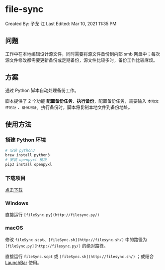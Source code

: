 # file-sync

Created By: 子龙 江
Last Edited: Mar 10, 2021 11:35 PM

## 问题

工作中在本地编辑设计源文件，同时需要将源文件备份到内部 smb 网盘中；每次源文件修改都需要更新备份或定期备份，源文件比较多时，备份工作比较麻烦。

## 方案

通过 Python 脚本自动处理备份工作。

脚本提供了 2 个功能 **配置备份任务**、**执行备份**，配置备份任务，需要输入 `本地文件地址` 、`备份地址`。执行备份时，脚本将复制本地文件到备份地址。

## 使用方法

### 搭建 Python 环境

```bash
# 安装 python3
brew install python3
# 安装 openpyxl 模块
pip3 install openpyxl
```

### 下载项目

[点击下载]([https://github.com/draJiang/file-sync/archive/main.zip](https://github.com/draJiang/file-sync/archive/main.zip))

### Windows

直接运行 `[fileSync.py](http://filesync.py/)` 

### macOS

修改 `fileSync.scpt`、`[fileSync.sh](http://filesync.sh/)` 中的路径为 `[fileSync.py](http://filesync.py/)` 的绝对路径。

直接运行 `fileSync.scpt` 或 `[fileSync.sh](http://filesync.sh/)` ；或结合 [LaunchBar]([https://www.obdev.at/products/launchbar/index.html](https://www.obdev.at/products/launchbar/index.html)) 使用。
